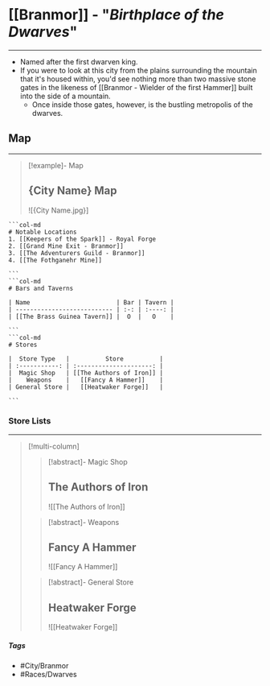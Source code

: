 # [[Branmor]] - "*Birthplace of the Dwarves*"
---
- Named after the first dwarven king. 
- If you were to look at this city from the plains surrounding the mountain that it's housed within, you'd see nothing more than two massive stone gates in the likeness of [[Branmor - Wielder of the first Hammer]] built into the side of a mountain. 
	- Once inside those gates, however, is the bustling metropolis of the dwarves.

## Map 
---
>[!example]- Map 
>## {City Name} Map
>![{City Name.jpg}]

````col
```col-md
# Notable Locations
1. [[Keepers of the Spark]] - Royal Forge
2. [[Grand Mine Exit - Branmor]]
3. [[The Adventurers Guild - Branmor]]
4. [[The Fothganehr Mine]]

```
```col-md
# Bars and Taverns

| Name                        | Bar | Tavern |
| --------------------------- | :-: | :----: |
| [[The Brass Guinea Tavern]] |  O  |   O    |

```
```col-md
# Stores

|  Store Type   |          Store          |
| :-----------: | :---------------------: |
|  Magic Shop   | [[The Authors of Iron]] |
|    Weapons    |   [[Fancy A Hammer]]    |
| General Store |   [[Heatwaker Forge]]   |

```
````

### Store Lists 
---
>[!multi-column]
>>[!abstract]- Magic Shop 
>>## The Authors of Iron
>>![[The Authors of Iron]]
>
>>[!abstract]- Weapons 
>>## Fancy A Hammer
>>![[Fancy A Hammer]]
>
>>[!abstract]- General Store 
>>## Heatwaker Forge
>>![[Heatwaker Forge]]

##### Tags 
- #City/Branmor
- #Races/Dwarves 

